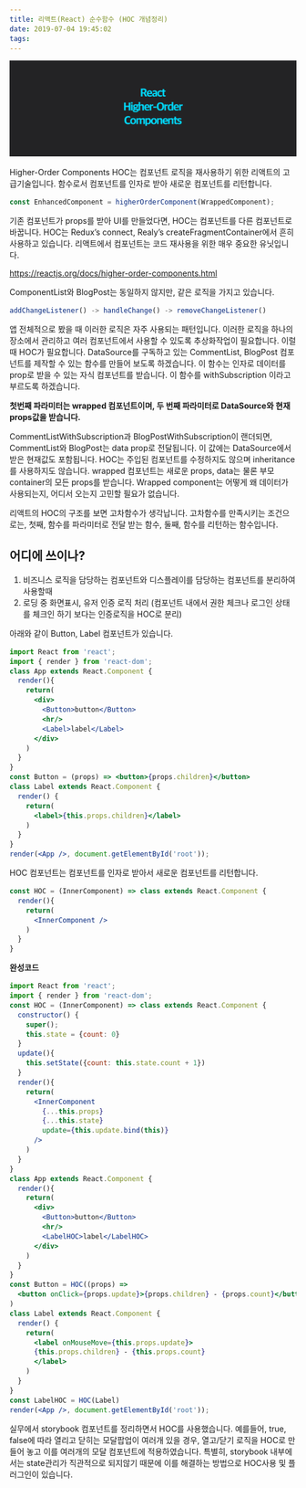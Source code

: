 ```yaml
---
title: 리액트(React) 순수함수 (HOC 개념정리)
date: 2019-07-04 19:45:02
tags:
---
```


![](/image/higher-order-components/1.png)

Higher-Order Components HOC는 컴포넌트 로직을 재사용하기 위한 리액트의 고급기술입니다. 함수로서 컴포넌트를 인자로 받아 새로운 컴포넌트를 리턴합니다.

```jsx
const EnhancedComponent = higherOrderComponent(WrappedComponent);
```

기존 컴포넌트가 props를 받아 UI를 만들었다면, HOC는 컴포넌트를 다른 컴포넌트로 바꿉니다. HOC는 Redux’s connect, Realy’s createFragmentContainer에서 흔히 사용하고 있습니다. 리액트에서 컴포넌트는 코드 재사용을 위한 매우 중요한 유닛입니다.

https://reactjs.org/docs/higher-order-components.html

ComponentList와 BlogPost는 동일하지 않지만, 같은 로직을 가지고 있습니다.

```jsx
addChangeListener() -> handleChange() -> removeChangeListener()
```

앱 전체적으로 봤을 때 이러한 로직은 자주 사용되는 패턴입니다. 이러한 로직을 하나의 장소에서 관리하고 여러 컴포넌트에서 사용할 수 있도록 추상화작업이 필요합니다. 이럴때 HOC가 필요합니다. DataSource를 구독하고 있는 CommentList, BlogPost 컴포넌트를 제작할 수 있는 함수를 만들어 보도록 하겠습니다. 이 함수는 인자로 데이터를 prop로 받을 수 있는 자식 컴포넌트를 받습니다. 이 함수를 withSubscription 이라고 부르도록 하겠습니다.


**첫번째 파라미터는 wrapped 컴포넌트이며, 두 번째 파라미터로 DataSource와 현재 props값을 받습니다.**

CommentListWithSubscription과 BlogPostWithSubscription이 랜더되면, CommentList와 BlogPost는 data prop로 전달됩니다. 이 값에는 DataSource에서 받은 현재값도 포함됩니다. HOC는 주입된 컴포넌트를 수정하지도 않으며 inheritance를 사용하지도 않습니다. wrapped 컴포넌트는 새로운 props, data는 물론 부모 container의 모든 props를 받습니다. Wrapped component는 어떻게 왜 데이터가 사용되는지, 어디서 오는지 고민할 필요가 없습니다.

리액트의 HOC의 구조를 보면 고차함수가 생각납니다. 고차함수를 만족시키는 조건으로는, 첫째, 함수를 파라미터로 전달 받는 함수, 둘째, 함수를 리턴하는 함수입니다.

## 어디에 쓰이나?

1. 비즈니스 로직을 담당하는 컴포넌트와 디스플레이를 담당하는 컴포넌트를 분리하여 사용할때
2. 로딩 중 화면표시, 유저 인증 로직 처리 (컴포넌트 내에서 권한 체크나 로그인 상태를 체크인 하기 보다는 인증로직을 HOC로 분리)

아래와 같이 Button, Label 컴포넌트가 있습니다.

```jsx
import React from 'react';
import { render } from 'react-dom';
class App extends React.Component {
  render(){
    return(
      <div>
        <Button>button</Button>
        <hr/>
        <Label>label</Label>
      </div>
    )
  }
}
const Button = (props) => <button>{props.children}</button>
class Label extends React.Component {
  render() {
    return(
      <label>{this.props.children}</label>
    )
  }
}
render(<App />, document.getElementById('root'));
```

HOC 컴포넌트는 컴포넌트를 인자로 받아서 새로운 컴포넌트를 리턴합니다.

```jsx
const HOC = (InnerComponent) => class extends React.Component {
  render(){
    return(
      <InnerComponent />
    )
  }
}
```

**완성코드**

```jsx
import React from 'react';
import { render } from 'react-dom';
const HOC = (InnerComponent) => class extends React.Component {
  constructor() {
    super();
    this.state = {count: 0}
  }
  update(){
    this.setState({count: this.state.count + 1})
  }
  render(){
    return(
      <InnerComponent 
        {...this.props}
        {...this.state}
        update={this.update.bind(this)}
      />
    )
  }
}
class App extends React.Component {
  render(){
    return(
      <div>
        <Button>button</Button>
        <hr/>
        <LabelHOC>label</LabelHOC>
      </div>
    )
  }
}
const Button = HOC((props) => 
  <button onClick={props.update}>{props.children} - {props.count}</button>
)
class Label extends React.Component {
  render() {
    return(
      <label onMouseMove={this.props.update}>
      {this.props.children} - {this.props.count}
      </label>
    )
  }
}
const LabelHOC = HOC(Label)
render(<App />, document.getElementById('root'));
```

실무에서 storybook 컴포넌트를 정리하면서 HOC를 사용했습니다. 예를들어, true, false에 따라 열리고 닫히는 모달팝업이 여러개 있을 경우, 열고/닫기 로직을 HOC로 만들어 놓고 이를 여러개의 모달 컴포넌트에 적용하였습니다. 특별히, storybook 내부에서는 state관리가 직관적으로 되지않기 때문에 이를 해결하는 방법으로 HOC사용 및 플러그인이 있습니다.